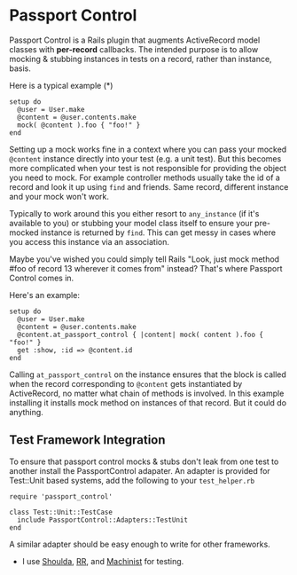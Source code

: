 Passport Control
================

Passport Control is a Rails plugin that augments ActiveRecord model classes with **per-record** callbacks. The intended purpose is to allow mocking & stubbing instances in tests on a record, rather than instance, basis.

Here is a typical example (*)

    setup do
      @user = User.make
      @content = @user.contents.make
      mock( @content ).foo { "foo!" }
    end

Setting up a mock works fine in a context where you can pass your mocked `@content` instance directly into your test (e.g. a unit test). But this becomes more complicated when your test is not responsible for providing the object you need to mock. For example controller methods usually take the id of a record and look it up using `find` and friends. Same record, different instance and your mock won't work. 

Typically to work around this you either resort to `any_instance` (if it's available to you) or stubbing your model class itself to ensure your pre-mocked instance is returned by `find`. This can get messy in cases where you access this instance via an association.

Maybe you've wished you could simply tell Rails "Look, just mock method #foo of record 13 wherever it comes from" instead? That's where Passport Control comes in.

Here's an example:

    setup do
      @user = User.make
      @content = @user.contents.make
      @content.at_passport_control { |content| mock( content ).foo { "foo!" }
      get :show, :id => @content.id
    end

Calling `at_passport_control` on the instance ensures that the block is called when the record corresponding to `@content` gets instantiated by ActiveRecord, no matter what chain of methods is involved. In this example installing it installs mock method on instances of that record. But it could do anything.

Test Framework Integration
--------------------------

To ensure that passport control mocks & stubs don't leak from one test to another install the PassportControl adapater. An adapter is provided for Test::Unit based systems, add the following to your `test_helper.rb`

    require 'passport_control'
    
    class Test::Unit::TestCase
      include PassportControl::Adapters::TestUnit
    end

A similar adapter should be easy enough to write for other frameworks.


* I use [Shoulda](http://github.com/thoughtbot/shoulda/tree/master), [RR](http://github.com/btakita/rr/tree/master), and [Machinist](http://github.com/notahat/machinist/tree/master) for testing.
